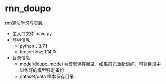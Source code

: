 # rnn_doupo
rnn算法学习与实践

- 主入口文件 main.py
- 环境信息
    - python：3.7.1
    - tensorflow: 1.14.0
- 目录信息
    - model/doupo_model 为模型保存目录，如果自己重新训练，可将目录中训练好的模型移走备份
    - dataset/data 样本保存目录

